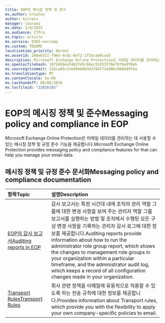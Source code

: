 ```yaml
---
title: EOP의 메시징 정책 및 준수
ms.author: krowley
author: kccross
manager: laurawi
ms.date: 3/9/2015
ms.audience: ITPro
ms.topic: article
ms.service: O365-seccomp
ms.custom: TN2DMC
localization_priority: Normal
ms.assetid: 206e6311-f96d-4c81-8ef2-171bcad4caa5
description: Microsoft Exchange Online Protection은 이메일 데이터를 관리하는 데 사용할 수 있는 메시징 정책 및 규정 준수 기능을 제공합니다.
ms.openlocfilehash: 1072656ee34b2745c86ec55353278ef878e0f0eb
ms.sourcegitcommit: 22bca85c3c6d946083d3784f72e886c068d49f4a
ms.translationtype: MT
ms.contentlocale: ko-KR
ms.lasthandoff: 08/06/2018
ms.locfileid: "22026185"
---
```

# <a name="messaging-policy-and-compliance-in-eop"></a><span data-ttu-id="8e069-103">EOP의 메시징 정책 및 준수</span><span class="sxs-lookup"><span data-stu-id="8e069-103">Messaging policy and compliance in EOP</span></span>

<span data-ttu-id="8e069-104">Microsoft Exchange Online Protection은 이메일 데이터를 관리하는 데 사용할 수 있는 메시징 정책 및 규정 준수 기능을 제공합니다.</span><span class="sxs-lookup"><span data-stu-id="8e069-104">Microsoft Exchange Online Protection provides messaging policy and compliance features for that can help you manage your email data.</span></span>
  
## <a name="messaging-policy-and-compliance-documentation"></a><span data-ttu-id="8e069-105">메시징 정책 및 규정 준수 문서화</span><span class="sxs-lookup"><span data-stu-id="8e069-105">Messaging policy and compliance documentation</span></span>

|<span data-ttu-id="8e069-106">**항목**</span><span class="sxs-lookup"><span data-stu-id="8e069-106">**Topic**</span></span>|<span data-ttu-id="8e069-107">**설명**</span><span class="sxs-lookup"><span data-stu-id="8e069-107">**Description**</span></span>|
|:-----|:-----|
|[<span data-ttu-id="8e069-108">EOP의 감사 보고서</span><span class="sxs-lookup"><span data-stu-id="8e069-108">Auditing reports in EOP</span></span>](auditing-reports-in-eop.md) <br/> |<span data-ttu-id="8e069-109">감사 보고서는 특정 시간대 내에 조직의 관리 역할 그룹에 대한 변경 사항을 보여 주는 관리자 역할 그룹 보고서를 실행하는 방법 및 조직에서 수행된 모든 구성 변경 사항을 기록하는 관리자 감사 로그에 대한 정보를 제공합니다.</span><span class="sxs-lookup"><span data-stu-id="8e069-109">Auditing reports provide information about how to run the administrator role group report, which shows the changes to management role groups in your organization within a particular timeframe, and the administrator audit log, which keeps a record of all configuration changes made in your organization.</span></span>  <br/> |
|[<span data-ttu-id="8e069-110">Transport Rules</span><span class="sxs-lookup"><span data-stu-id="8e069-110">Transport Rules</span></span>](http://technet.microsoft.com/library/743bd525-0ca2-426d-b76c-b4a052bc8886.aspx) <br/> |<span data-ttu-id="8e069-111">회사 관련 정책을 이메일에 유동적으로 적용할 수 있도록 하는 전송 규칙에 대한 정보를 제공합니다.</span><span class="sxs-lookup"><span data-stu-id="8e069-111">Provides information about Transport rules, which provide you with the flexibility to apply your own company-specific policies to email.</span></span>  <br/> |
   

